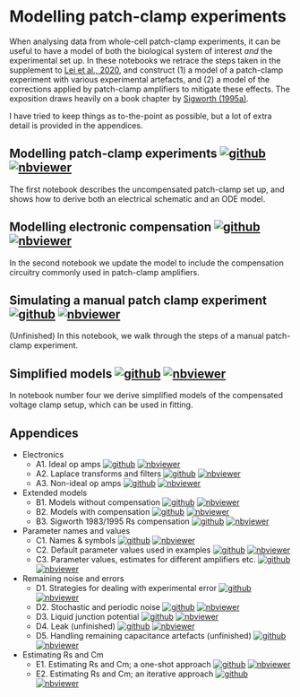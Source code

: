# Modelling patch-clamp experiments

When analysing data from whole-cell patch-clamp experiments, it can be useful to have a model of both the biological system of interest _and_ the experimental set up.
In these notebooks we retrace the steps taken in the supplement to [Lei et al., 2020](https://doi.org/10.1098/rsta.2019.0348), and construct (1) a model of a patch-clamp experiment with various experimental artefacts, and (2) a model of the corrections applied by patch-clamp amplifiers to mitigate these effects.
The exposition draws heavily on a book chapter by [Sigworth (1995a)](https://doi.org/10.1007/978-1-4419-1229-9_4).

I have tried to keep things as to-the-point as possible, but a lot of extra detail is provided in the appendices.

## Modelling patch-clamp experiments [![github](../img/github.svg)](artefacts-1-modelling-patch-clamp.ipynb) [![nbviewer](../img/nbviewer.svg)](https://nbviewer.jupyter.org/github/CardiacModelling/fitting-notebooks/tree/artefacts/artefacts/artefacts-1-modelling-patch-clamp.ipynb)

The first notebook describes the uncompensated patch-clamp set up, and shows how to derive both an electrical schematic and an ODE model.

## Modelling electronic compensation [![github](../img/github.svg)](artefacts-2-compensation.ipynb) [![nbviewer](../img/nbviewer.svg)](https://nbviewer.jupyter.org/github/CardiacModelling/fitting-notebooks/tree/artefacts/artefacts/artefacts-2-compensation.ipynb)

In the second notebook we update the model to include the compensation circuitry commonly used in patch-clamp amplifiers.

## Simulating a manual patch clamp experiment [![github](../img/github.svg)](artefacts-3-simulations.ipynb) [![nbviewer](../img/nbviewer.svg)](https://nbviewer.jupyter.org/github/CardiacModelling/fitting-notebooks/tree/artefacts/artefacts/artefacts-3-simulations.ipynb)

(Unfinished) In this notebook, we walk through the steps of a manual patch-clamp experiment.

## Simplified models [![github](../img/github.svg)](artefacts-4-simplified.ipynb) [![nbviewer](../img/nbviewer.svg)](https://nbviewer.jupyter.org/github/CardiacModelling/fitting-notebooks/tree/artefacts/artefacts/artefacts-4-simplified.ipynb)

In notebook number four we derive simplified models of the compensated voltage clamp setup, which can be used in fitting.

## Appendices



- Electronics
  - A1. Ideal op amps [![github](../img/github.svg)](appendix-A1-op-amp.ipynb) [![nbviewer](../img/nbviewer.svg)](https://nbviewer.jupyter.org/github/CardiacModelling/fitting-notebooks/tree/artefacts/artefacts/appendix-A1-op-amp.ipynb)
  - A2. Laplace transforms and filters [![github](../img/github.svg)](appendix-A2-laplace-and-filters.ipynb) [![nbviewer](../img/nbviewer.svg)](https://nbviewer.jupyter.org/github/CardiacModelling/fitting-notebooks/tree/artefacts/artefacts/appendix-A2-laplace-and-filters.ipynb)
  - A3. Non-ideal op amps [![github](../img/github.svg)](appendix-A3-non-ideal-op-amp.ipynb) [![nbviewer](../img/nbviewer.svg)](https://nbviewer.jupyter.org/github/CardiacModelling/fitting-notebooks/tree/artefacts/artefacts/appendix-A3-non-ideal-op-amp.ipynb)
- Extended models
  - B1. Models without compensation [![github](../img/github.svg)](appendix-B1-uncompensated-models.ipynb) [![nbviewer](../img/nbviewer.svg)](https://nbviewer.jupyter.org/github/CardiacModelling/fitting-notebooks/tree/artefacts/artefacts/appendix-B1-uncompensated-models.ipynb)
  - B2. Models with compensation [![github](../img/github.svg)](appendix-B2-compensated-models.ipynb) [![nbviewer](../img/nbviewer.svg)](https://nbviewer.jupyter.org/github/CardiacModelling/fitting-notebooks/tree/artefacts/artefacts/appendix-B2-compensated-models.ipynb)
  - B3. Sigworth 1983/1995 Rs compensation [![github](../img/github.svg)](appendix-B3-sigworth-rs.ipynb) [![nbviewer](../img/nbviewer.svg)](https://nbviewer.jupyter.org/github/CardiacModelling/fitting-notebooks/tree/artefacts/artefacts/appendix-B3-sigworth-rs.ipynb)
- Parameter names and values
  - C1. Names & symbols  [![github](../img/github.svg)](appendix-C1-symbols.ipynb) [![nbviewer](../img/nbviewer.svg)](https://nbviewer.jupyter.org/github/CardiacModelling/fitting-notebooks/tree/artefacts/artefacts/appendix-C1-symbols.ipynb)
  - C2. Default parameter values used in examples  [![github](../img/github.svg)](appendix-C2-parameter-defaults.ipynb) [![nbviewer](../img/nbviewer.svg)](https://nbviewer.jupyter.org/github/CardiacModelling/fitting-notebooks/tree/artefacts/artefacts/appendix-C2-parameter-defaults.ipynb)
  - C3. Parameter values, estimates for different amplifiers etc. [![github](../img/github.svg)](appendix-C3-parameter-values.ipynb) [![nbviewer](../img/nbviewer.svg)](https://nbviewer.jupyter.org/github/CardiacModelling/fitting-notebooks/tree/artefacts/artefacts/appendix-C3-parameter-values.ipynb)
- Remaining noise and errors
  - D1. Strategies for dealing with experimental error [![github](../img/github.svg)](appendix-D1-strategies.ipynb) [![nbviewer](../img/nbviewer.svg)](https://nbviewer.jupyter.org/github/CardiacModelling/fitting-notebooks/tree/artefacts/artefacts/appendix-D1-strategies.ipynb)
  - D2. Stochastic and periodic noise [![github](../img/github.svg)](appendix-D2-inspecting-noise.ipynb) [![nbviewer](../img/nbviewer.svg)](https://nbviewer.jupyter.org/github/CardiacModelling/fitting-notebooks/tree/artefacts/artefacts/appendix-D2-inspecting-noise.ipynb)
  - D3. Liquid junction potential [![github](../img/github.svg)](appendix-D3-liquid-junction-potential.ipynb) [![nbviewer](../img/nbviewer.svg)](https://nbviewer.jupyter.org/github/CardiacModelling/fitting-notebooks/tree/artefacts/artefacts/appendix-D3-liquid-junction-potential.ipynb)
  - D4. Leak (unfinished) [![github](../img/github.svg)](appendix-D4-leak.ipynb) [![nbviewer](../img/nbviewer.svg)](https://nbviewer.jupyter.org/github/CardiacModelling/fitting-notebooks/tree/artefacts/artefacts/appendix-D4-leak.ipynb)
  - D5. Handling remaining capacitance artefacts (unfinished) [![github](../img/github.svg)](appendix-D5-remaining-Cp-artefacts.ipynb) [![nbviewer](../img/nbviewer.svg)](https://nbviewer.jupyter.org/github/CardiacModelling/fitting-notebooks/tree/artefacts/artefacts/appendix-D5-remaining-Cp-artefacts.ipynb)
- Estimating Rs and Cm
  - E1. Estimating Rs and Cm; a one-shot approach [![github](../img/github.svg)](appendix-E1-rs-cm-one-shot.ipynb) [![nbviewer](../img/nbviewer.svg)](https://nbviewer.jupyter.org/github/CardiacModelling/fitting-notebooks/tree/artefacts/artefacts/appendix-E1-rs-cm-one-shot.ipynb)
  - E2. Estimating Rs and Cm; an iterative approach [![github](../img/github.svg)](appendix-E2-rs-cm-iterative.ipynb) [![nbviewer](../img/nbviewer.svg)](https://nbviewer.jupyter.org/github/CardiacModelling/fitting-notebooks/tree/artefacts/artefacts/appendix-E2-rs-cm-iterative.ipynb)
